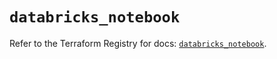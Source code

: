 # `databricks_notebook`

Refer to the Terraform Registry for docs: [`databricks_notebook`](https://registry.terraform.io/providers/databricks/databricks/1.90.0/docs/resources/notebook).

